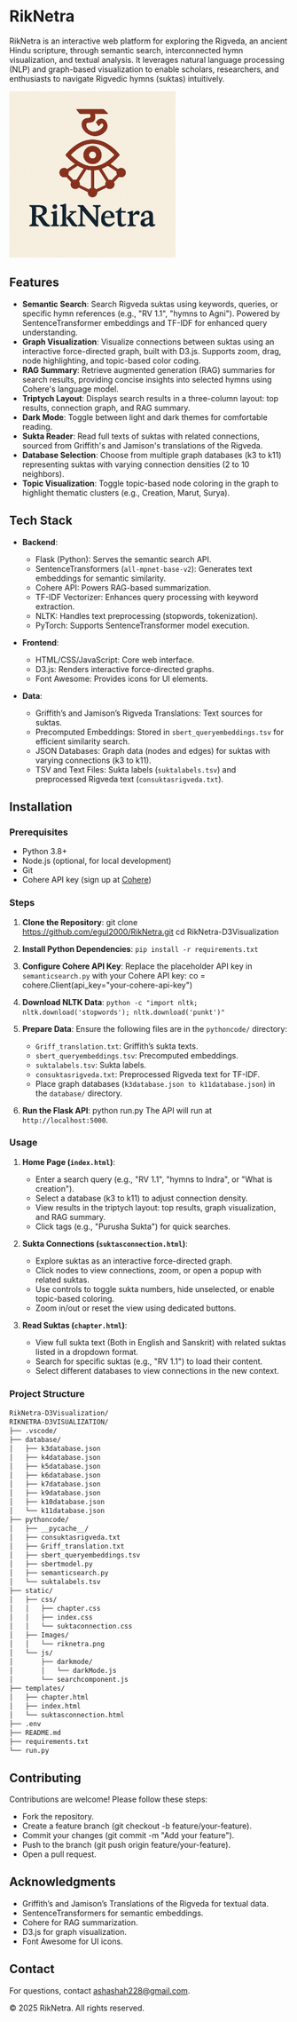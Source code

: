 # RikNetra

RikNetra is an interactive web platform for exploring the Rigveda, an ancient Hindu scripture, through semantic search, interconnected hymn visualization, and textual analysis. It leverages natural language processing (NLP) and graph-based visualization to enable scholars, researchers, and enthusiasts to navigate Rigvedic hymns (suktas) intuitively.

<img src="static/Images/riknetra.png" alt="RikNetra Screenshot" width="300">

## Features

- **Semantic Search**: Search Rigveda suktas using keywords, queries, or specific hymn references (e.g., "RV 1.1", "hymns to Agni"). Powered by SentenceTransformer embeddings and TF-IDF for enhanced query understanding.
- **Graph Visualization**: Visualize connections between suktas using an interactive force-directed graph, built with D3.js. Supports zoom, drag, node highlighting, and topic-based color coding.
- **RAG Summary**: Retrieve augmented generation (RAG) summaries for search results, providing concise insights into selected hymns using Cohere's language model.
- **Triptych Layout**: Displays search results in a three-column layout: top results, connection graph, and RAG summary.
- **Dark Mode**: Toggle between light and dark themes for comfortable reading.
- **Sukta Reader**: Read full texts of suktas with related connections, sourced from Griffith's and Jamison's translations of the Rigveda.
- **Database Selection**: Choose from multiple graph databases (k3 to k11) representing suktas with varying connection densities (2 to 10 neighbors).
- **Topic Visualization**: Toggle topic-based node coloring in the graph to highlight thematic clusters (e.g., Creation, Marut, Surya).

## Tech Stack

- **Backend**:
  - Flask (Python): Serves the semantic search API.
  - SentenceTransformers (`all-mpnet-base-v2`): Generates text embeddings for semantic similarity.
  - Cohere API: Powers RAG-based summarization.
  - TF-IDF Vectorizer: Enhances query processing with keyword extraction.
  - NLTK: Handles text preprocessing (stopwords, tokenization).
  - PyTorch: Supports SentenceTransformer model execution.
  
- **Frontend**:
  - HTML/CSS/JavaScript: Core web interface.
  - D3.js: Renders interactive force-directed graphs.
  - Font Awesome: Provides icons for UI elements.
  
- **Data**:
   - Griffith’s and Jamison’s Rigveda Translations: Text sources for suktas.
   - Precomputed Embeddings: Stored in `sbert_queryembeddings.tsv` for efficient similarity search.
   - JSON Databases: Graph data (nodes and edges) for suktas with varying connections (k3 to k11).
   - TSV and Text Files: Sukta labels (`suktalabels.tsv`) and preprocessed Rigveda text (`consuktasrigveda.txt`).

## Installation

### Prerequisites
- Python 3.8+
- Node.js (optional, for local development)
- Git
- Cohere API key (sign up at [Cohere](https://cohere.ai/))

### Steps

1. **Clone the Repository**:
   git clone https://github.com/egul2000/RikNetra.git
   cd RikNetra-D3Visualization

2. **Install Python Dependencies**:
    `pip install -r requirements.txt`

3. **Configure Cohere API Key**:
   Replace the placeholder API key in `semanticsearch.py` with your Cohere API key:
   co = cohere.Client(api_key="your-cohere-api-key")

4. **Download NLTK Data**:
   `python -c "import nltk; nltk.download('stopwords'); nltk.download('punkt')"`

5. **Prepare Data**:
   Ensure the following files are in the `pythoncode/` directory:
   - `Griff_translation.txt`: Griffith’s sukta texts.
   - `sbert_queryembeddings.tsv`: Precomputed embeddings.
   - `suktalabels.tsv`: Sukta labels.
   - `consuktasrigveda.txt`: Preprocessed Rigveda text for TF-IDF.
   - Place graph databases (`k3database.json to k11database.json`) in the `database/` directory.

6. **Run the Flask API**:
   python run.py
   The API will run at `http://localhost:5000`.
      
### Usage

1. **Home Page (`index.html`)**:
   - Enter a search query (e.g., "RV 1.1", "hymns to Indra", or "What is creation").
   - Select a database (k3 to k11) to adjust connection density.
   - View results in the triptych layout: top results, graph visualization, and RAG summary.
   - Click tags (e.g., "Purusha Sukta") for quick searches.

2. **Sukta Connections (`suktasconnection.html`)**:
   - Explore suktas as an interactive force-directed graph.
   - Click nodes to view connections, zoom, or open a popup with related suktas.
   - Use controls to toggle sukta numbers, hide unselected, or enable topic-based coloring.
   - Zoom in/out or reset the view using dedicated buttons.

3. **Read Suktas (`chapter.html`)**:
   - View full sukta text (Both in English and Sanskrit) with related suktas listed in a dropdown format.
   - Search for specific suktas (e.g., "RV 1.1") to load their content.
   - Select different databases to view connections in the new context.

### Project Structure
```
RikNetra-D3Visualization/
RIKNETRA-D3VISUALIZATION/
├── .vscode/
├── database/
│   ├── k3database.json
│   ├── k4database.json
│   ├── k5database.json
│   ├── k6database.json
│   ├── k7database.json
│   ├── k9database.json
│   ├── k10database.json
│   └── k11database.json
├── pythoncode/
│   ├── __pycache__/
│   ├── consuktasrigveda.txt
│   ├── Griff_translation.txt
│   ├── sbert_queryembeddings.tsv
│   ├── sbertmodel.py
│   ├── semanticsearch.py
│   └── suktalabels.tsv
├── static/
│   ├── css/
│   │   ├── chapter.css
│   │   ├── index.css
│   │   └── suktaconnection.css
│   ├── Images/
│   │   └── riknetra.png
│   └── js/
│       ├── darkmode/
│       │   └── darkMode.js
│       └── searchcomponent.js
├── templates/
│   ├── chapter.html
│   ├── index.html
│   └── suktasconnection.html
├── .env
├── README.md
├── requirements.txt
└── run.py
```

## Contributing

Contributions are welcome! Please follow these steps:

   - Fork the repository.
   - Create a feature branch (git checkout -b feature/your-feature).
   - Commit your changes (git commit -m "Add your feature").
   - Push to the branch (git push origin feature/your-feature).
   - Open a pull request.

## Acknowledgments
   - Griffith’s and Jamison’s Translations of the Rigveda for textual data.
   - SentenceTransformers for semantic embeddings.
   - Cohere for RAG summarization.
   - D3.js for graph visualization.
   - Font Awesome for UI icons.

## Contact
For questions, contact ashashah228@gmail.com.


© 2025 RikNetra. All rights reserved.

